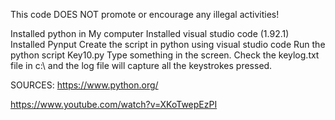This code DOES NOT promote or encourage any illegal activities! 

Installed python in My computer
Installed visual studio code (1.92.1) 
Installed Pynput
Create the script in  python using visual studio code
Run the python script  Key10.py
Type something in the screen.
Check the keylog.txt file in c:\ and the log file will capture all the keystrokes pressed.


SOURCES:
https://www.python.org/

https://www.youtube.com/watch?v=XKoTwepEzPI
